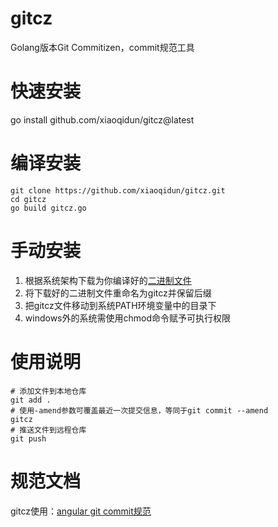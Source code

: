 # gitcz
Golang版本Git Commitizen，commit规范工具
# 快速安装
go install github.com/xiaoqidun/gitcz@latest
# 编译安装
```
git clone https://github.com/xiaoqidun/gitcz.git
cd gitcz
go build gitcz.go
```
# 手动安装
1. 根据系统架构下载为你编译好的[二进制文件](https://github.com/xiaoqidun/gitcz/releases)
2. 将下载好的二进制文件重命名为gitcz并保留后缀
3. 把gitcz文件移动到系统PATH环境变量中的目录下
4. windows外的系统需使用chmod命令赋予可执行权限
# 使用说明
```shell script
# 添加文件到本地仓库
git add .
# 使用-amend参数可覆盖最近一次提交信息，等同于git commit --amend
gitcz
# 推送文件到远程仓库
git push
```
# 规范文档
gitcz使用：[angular git commit规范](https://github.com/angular/angular.js/blob/master/DEVELOPERS.md#-git-commit-guidelines)
